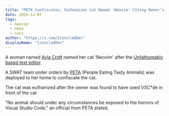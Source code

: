 ```yaml
---
title: "PETA Confiscates, Euthanizes Cat Named 'Neovim' Citing Owner's Use of VSC*de as Abusive Behavior"
date: 2024-12-07
tags: 
  - neovim
  - news
  - cats
author: "https://x.com/IroncladDev"
displayName: "IroncladDev"
---
```


A woman named [Ayla Croft](https://x.com/aylacroft) named her cat 'Neovim' after the [Unfathomably based text editor](https://neovim.io/).

A SWAT team under orders by [PETA](https://uncyclopedia.com/wiki/Peta) (People Eating Tasty Animals) was deployed to her home to confiscate the cat.

The cat was euthanized after the owner was found to have used VSC*de in front of the cat.

"No animal should under any circumstances be exposed to the horrors of Visual Studio Code," an official from PETA stated.
